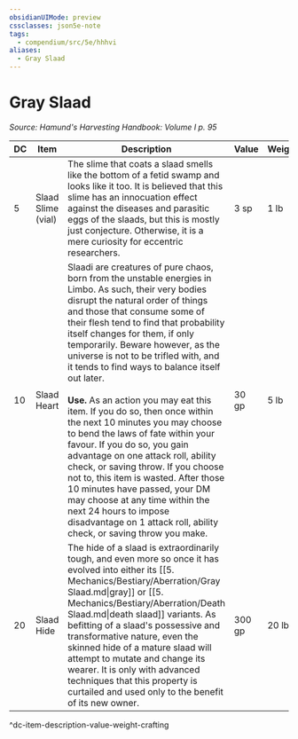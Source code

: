 ```yaml
---
obsidianUIMode: preview
cssclasses: json5e-note
tags:
  - compendium/src/5e/hhhvi
aliases:
  - Gray Slaad
---
```

# Gray Slaad
*Source: Hamund's Harvesting Handbook: Volume I p. 95* 

| DC | Item | Description | Value | Weight | Crafting |
|----|------|-------------|-------|--------|----------|
| 5 | Slaad Slime (vial) | The slime that coats a slaad smells like the bottom of a fetid swamp and looks like it too. It is believed that this slime has an innocuation effect against the diseases and parasitic eggs of the slaads, but this is mostly just conjecture. Otherwise, it is a mere curiosity for eccentric researchers. | 3 sp | 1 lb | — |
| 10 | Slaad Heart | Slaadi are creatures of pure chaos, born from the unstable energies in Limbo. As such, their very bodies disrupt the natural order of things and those that consume some of their flesh tend to find that probability itself changes for them, if only temporarily. Beware however, as the universe is not to be trifled with, and it tends to find ways to balance itself out later.<br /><br />**Use.** As an action you may eat this item. If you do so, then once within the next 10 minutes you may choose to bend the laws of fate within your favour. If you do so, you gain advantage on one attack roll, ability check, or saving throw. If you choose not to, this item is wasted. After those 10 minutes have passed, your DM may choose at any time within the next 24 hours to impose disadvantage on 1 attack roll, ability check, or saving throw you make. | 30 gp | 5 lb | — |
| 20 | Slaad Hide | The hide of a slaad is extraordinarily tough, and even more so once it has evolved into either its [[5. Mechanics/Bestiary/Aberration/Gray Slaad.md\|gray]] or [[5. Mechanics/Bestiary/Aberration/Death Slaad.md\|death slaad]] variants. As befitting of a slaad's possessive and transformative nature, even the skinned hide of a mature slaad will attempt to mutate and change its wearer. It is only with advanced techniques that this property is curtailed and used only to the benefit of its new owner. | 300 gp | 20 lb | [[5. Mechanics/Items/Slaad Doublet (HHHVI).md\|Slaad Doublet]] |
^dc-item-description-value-weight-crafting
